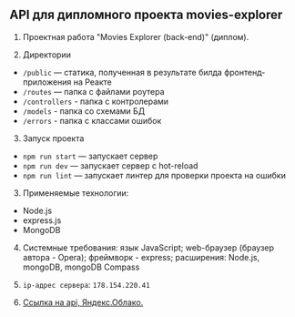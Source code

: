 ## API для дипломного проекта movies-explorer

1. Проектная работа "Movies Explorer (back-end)" (диплом).

2. Директории
- <code>/public</code> — статика, полученная в результате билда фронтенд-приложения на Реакте
- <code>/routes</code> — папка с файлами роутера
- <code>/controllers</code> - папка с контролерами
- <code>/models</code> - папка со схемами БД
- <code>/errors</code> - папка с классами ошибок

3. Запуск проекта
- <code>npm run start</code> — запускает сервер
- <code>npm run dev</code> — запускает сервер с hot-reload
- <code>npm run lint</code> — запускает линтер для проверки проекта на ошибки

3. Применяемые технологии:
  - Node.js
  - express.js
  - MongoDB

4. Системные требования: язык JavaScript; web-браузер (браузер автора - Opera); фреймворк - express; расширения: Node.js, mongoDB, mongoDB Compass

5. `ip-адрес сервера`: <code>178.154.220.41</code>

6. [Ссылка на api, Яндекс.Облако.](https://api.antoshkow.movies-exp.nomoredomains.monster/ "Ссылка на деплой.")
